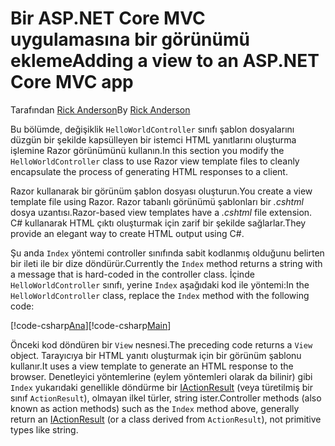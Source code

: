 # <a name="adding-a-view-to-an-aspnet-core-mvc-app"></a><span data-ttu-id="1413b-101">Bir ASP.NET Core MVC uygulamasına bir görünümü ekleme</span><span class="sxs-lookup"><span data-stu-id="1413b-101">Adding a view to an ASP.NET Core MVC app</span></span>

<span data-ttu-id="1413b-102">Tarafından [Rick Anderson](https://twitter.com/RickAndMSFT)</span><span class="sxs-lookup"><span data-stu-id="1413b-102">By [Rick Anderson](https://twitter.com/RickAndMSFT)</span></span>

<span data-ttu-id="1413b-103">Bu bölümde, değişiklik `HelloWorldController` sınıfı şablon dosyalarını düzgün bir şekilde kapsülleyen bir istemci HTML yanıtlarını oluşturma işlemine Razor görünümünü kullanın.</span><span class="sxs-lookup"><span data-stu-id="1413b-103">In this section you modify the `HelloWorldController` class to use Razor view template files to cleanly encapsulate the process of generating HTML responses to a client.</span></span>

<span data-ttu-id="1413b-104">Razor kullanarak bir görünüm şablon dosyası oluşturun.</span><span class="sxs-lookup"><span data-stu-id="1413b-104">You create a view template file using Razor.</span></span> <span data-ttu-id="1413b-105">Razor tabanlı görünümü şablonları bir *.cshtml* dosya uzantısı.</span><span class="sxs-lookup"><span data-stu-id="1413b-105">Razor-based view templates have a *.cshtml* file extension.</span></span> <span data-ttu-id="1413b-106">C# kullanarak HTML çıktı oluşturmak için zarif bir şekilde sağlarlar.</span><span class="sxs-lookup"><span data-stu-id="1413b-106">They provide an elegant way to create HTML output using C#.</span></span>

<span data-ttu-id="1413b-107">Şu anda `Index` yöntemi controller sınıfında sabit kodlanmış olduğunu belirten bir ileti ile bir dize döndürür.</span><span class="sxs-lookup"><span data-stu-id="1413b-107">Currently the `Index` method returns a string with a message that is hard-coded in the controller class.</span></span> <span data-ttu-id="1413b-108">İçinde `HelloWorldController` sınıfı, yerine `Index` aşağıdaki kod ile yöntemi:</span><span class="sxs-lookup"><span data-stu-id="1413b-108">In the `HelloWorldController` class, replace the `Index` method with the following code:</span></span>

<span data-ttu-id="1413b-109">[!code-csharp[Ana](../../tutorials/first-mvc-app/start-mvc/sample/MvcMovie/Controllers/HelloWorldController.cs?name=snippet_4)]</span><span class="sxs-lookup"><span data-stu-id="1413b-109">[!code-csharp[Main](../../tutorials/first-mvc-app/start-mvc/sample/MvcMovie/Controllers/HelloWorldController.cs?name=snippet_4)]</span></span>

<span data-ttu-id="1413b-110">Önceki kod döndüren bir `View` nesnesi.</span><span class="sxs-lookup"><span data-stu-id="1413b-110">The preceding code returns a `View` object.</span></span> <span data-ttu-id="1413b-111">Tarayıcıya bir HTML yanıtı oluşturmak için bir görünüm şablonu kullanır.</span><span class="sxs-lookup"><span data-stu-id="1413b-111">It uses a view template to generate an HTML response to the browser.</span></span> <span data-ttu-id="1413b-112">Denetleyici yöntemlerine (eylem yöntemleri olarak da bilinir) gibi `Index` yukarıdaki genellikle döndürme bir [IActionResult](https://docs.microsoft.com/aspnet/core/api/microsoft.aspnetcore.mvc.iactionresult) (veya türetilmiş bir sınıf `ActionResult`), olmayan ilkel türler, string ister.</span><span class="sxs-lookup"><span data-stu-id="1413b-112">Controller methods (also known as action methods) such as the `Index` method above, generally return an [IActionResult](https://docs.microsoft.com/aspnet/core/api/microsoft.aspnetcore.mvc.iactionresult) (or a class derived from `ActionResult`), not primitive types like string.</span></span>
